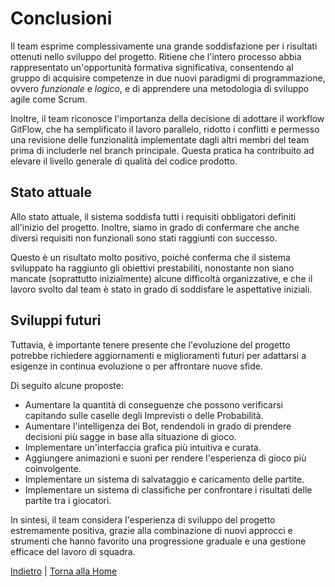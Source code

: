 # Conclusioni
Il team esprime complessivamente una grande soddisfazione per i risultati ottenuti nello sviluppo del progetto. Ritiene che l'intero processo abbia rappresentato un'opportunità formativa significativa, consentendo al gruppo di acquisire competenze in due nuovi paradigmi di programmazione, ovvero *funzionale* e *logico*, e di apprendere una metodologia di sviluppo agile come Scrum.

Inoltre, il team riconosce l'importanza della decisione di adottare il workflow GitFlow, che ha semplificato il lavoro parallelo, ridotto i conflitti e permesso una revisione delle funzionalità implementate dagli altri membri del team prima di includerle nel branch principale. Questa pratica ha contribuito ad elevare il livello generale di qualità del codice prodotto.

## Stato attuale
Allo stato attuale, il sistema soddisfa tutti i requisiti obbligatori definiti all'inizio del progetto. Inoltre, siamo in grado di confermare che anche diversi requisiti non funzionali sono stati raggiunti con successo.

Questo è un risultato molto positivo, poiché conferma che il sistema sviluppato ha raggiunto gli obiettivi prestabiliti, nonostante non siano mancate (soprattutto inizialmente) alcune difficoltà organizzative, e che il lavoro svolto dal team è stato in grado di soddisfare le aspettative iniziali.

## Sviluppi futuri
Tuttavia, è importante tenere presente che l'evoluzione del progetto potrebbe richiedere aggiornamenti e miglioramenti futuri per adattarsi a esigenze in continua evoluzione o per affrontare nuove sfide.

Di seguito alcune proposte:
- Aumentare la quantità di conseguenze che possono verificarsi capitando sulle caselle degli Imprevisti o delle Probabilità.
- Aumentare l'intelligenza dei Bot, rendendoli in grado di prendere decisioni più sagge in base alla situazione di gioco.
- Implementare un'interfaccia grafica più intuitiva e curata.
- Aggiungere animazioni e suoni per rendere l'esperienza di gioco più coinvolgente.
- Implementare un sistema di salvataggio e caricamento delle partite.
- Implementare un sistema di classifiche per confrontare i risultati delle partite tra i giocatori.

In sintesi, il team considera l'esperienza di sviluppo del progetto estremamente positiva, grazie alla combinazione di nuovi approcci e strumenti che hanno favorito una progressione graduale e una gestione efficace del lavoro di squadra.


[Indietro](../6-implementation/README.md) | [Torna alla Home](../README.md)
